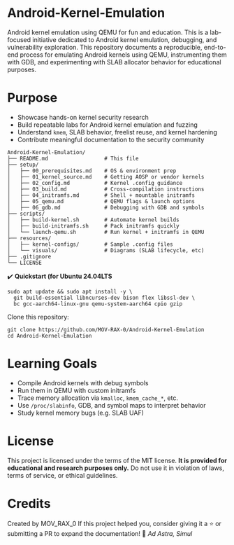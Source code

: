 # Android-Kernel-Emulation
Android kernel emulation using QEMU for fun and education. This is a lab-focused initiative dedicated to Android kernel emulation, debugging, and vulnerability exploration.  This repository documents a reproducible, end-to-end process for emulating Android kernels using QEMU, instrumenting them with GDB, and experimenting with SLAB allocator behavior for educational purposes.

# Purpose
* Showcase hands-on kernel security research
* Build repeatable labs for Android kernel emulation and fuzzing
* Understand `kmem`, SLAB behavior, freelist reuse, and kernel hardening
* Contribute meaningful documentation to the security community

```
Android-Kernel-Emulation/
├── README.md                  # This file
├── setup/
│   ├── 00_prerequisites.md    # OS & environment prep
│   ├── 01_kernel_source.md    # Getting AOSP or vendor kernels
│   ├── 02_config.md           # Kernel .config guidance
│   ├── 03_build.md            # Cross-compilation instructions
│   ├── 04_initramfs.md        # Shell + mountable initramfs
│   ├── 05_qemu.md             # QEMU flags & launch options
│   ├── 06_gdb.md              # Debugging with GDB and symbols
├── scripts/
│   ├── build-kernel.sh        # Automate kernel builds
│   ├── build-initramfs.sh     # Pack initramfs quickly
│   └── launch-qemu.sh         # Run kernel + initramfs in QEMU
├── resources/
│   ├── kernel-configs/        # Sample .config files
│   └── visuals/               # Diagrams (SLAB lifecycle, etc)
├── .gitignore
└── LICENSE
```
✔️ **Quickstart (for Ubuntu 24.04LTS**

```
sudo apt update && sudo apt install -y \
  git build-essential libncurses-dev bison flex libssl-dev \
  bc gcc-aarch64-linux-gnu qemu-system-aarch64 cpio gzip
```
Clone this repository:

```
git clone https://github.com/MOV-RAX-0/Android-Kernel-Emulation
cd Android-Kernel-Emulation
```

# Learning Goals
* Compile Android kernels with debug symbols
* Run them in QEMU with custom initramfs
* Trace memory allocation via `kmalloc`, `kmem_cache_*`, etc.
* Use `/proc/slabinfo`, GDB, and symbol maps to interpret behavior
* Study kernel memory bugs (e.g. SLAB UAF)

# License
This project is licensed under the terms of the MIT license. **It is provided for educational and research purposes only.** Do not use it in violation of laws, terms of service, or ethical guidelines.

# Credits
Created by MOV_RAX_0
If this project helped you, consider giving it a ⭐️ or submitting a PR to expand the documentation!
🫡 _Ad Astra, Simul_

